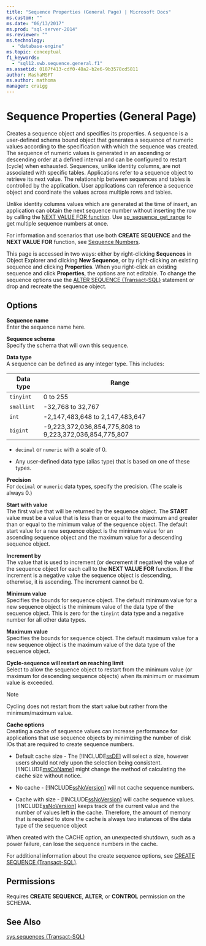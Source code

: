 ```yaml
---
title: "Sequence Properties (General Page) | Microsoft Docs"
ms.custom: ""
ms.date: "06/13/2017"
ms.prod: "sql-server-2014"
ms.reviewer: ""
ms.technology: 
  - "database-engine"
ms.topic: conceptual
f1_keywords: 
  - "sql12.swb.sequence.general.f1"
ms.assetid: 0187f413-cdf0-48a2-b2e6-9b3578cd5811
author: MashaMSFT
ms.author: mathoma
manager: craigg
---
```

# Sequence Properties (General Page)
  Creates a sequence object and specifies its properties. A sequence is a user-defined schema bound object that generates a sequence of numeric values according to the specification with which the sequence was created. The sequence of numeric values is generated in an ascending or descending order at a defined interval and can be configured to restart (cycle) when exhausted. Sequences, unlike identity columns, are not associated with specific tables. Applications refer to a sequence object to retrieve its next value. The relationship between sequences and tables is controlled by the application. User applications can reference a sequence object and coordinate the values across multiple rows and tables.  
  
 Unlike identity columns values which are generated at the time of insert, an application can obtain the next sequence number without inserting the row by calling the [NEXT VALUE FOR function](/sql/t-sql/functions/next-value-for-transact-sql). Use [sp_sequence_get_range](/sql/relational-databases/system-stored-procedures/sp-sequence-get-range-transact-sql) to get multiple sequence numbers at once.  
  
 For information and scenarios that use both **CREATE SEQUENCE** and the **NEXT VALUE FOR** function, see [Sequence Numbers](sequence-numbers.md).  
  
 This page is accessed in two ways: either by right-clicking **Sequences** in Object Explorer and clicking **New Sequence**, or by right-clicking an existing sequence and clicking **Properties**. When you right-click an existing sequence and click **Properties**, the options are not editable. To change the sequence options use the [ALTER SEQUENCE &#40;Transact-SQL&#41;](/sql/t-sql/statements/alter-sequence-transact-sql) statement or drop and recreate the sequence object.  
  
## Options  
 **Sequence name**  
 Enter the sequence name here.  
  
 **Sequence schema**  
 Specify the schema that will own this sequence.  
  
 **Data type**  
 A sequence can be defined as any integer type. This includes:  
  
|Data type|Range|  
|---------------|-----------|  
|`tinyint`|0 to 255|  
|`smallint`|-32,768 to 32,767|  
|`int`|-2,147,483,648 to 2,147,483,647|  
|`bigint`|-9,223,372,036,854,775,808 to 9,223,372,036,854,775,807|  
  
-   `decimal` or `numeric` with a scale of 0.  
  
-   Any user-defined data type (alias type) that is based on one of these types.  
  
 **Precision**  
 For `decimal` or `numeric` data types, specify the precision. (The scale is always 0.)  
  
 **Start with value**  
 The first value that will be returned by the sequence object. The **START** value must be a value that is less than or equal to the maximum and greater than or equal to the minimum value of the sequence object. The default start value for a new sequence object is the minimum value for an ascending sequence object and the maximum value for a descending sequence object.  
  
 **Increment by**  
 The value that is used to increment (or decrement if negative) the value of the sequence object for each call to the **NEXT VALUE FOR** function. If the increment is a negative value the sequence object is descending, otherwise, it is ascending. The increment cannot be 0.  
  
 **Minimum value**  
 Specifies the bounds for sequence object. The default minimum value for a new sequence object is the minimum value of the data type of the sequence object. This is zero for the `tinyint` data type and a negative number for all other data types.  
  
 **Maximum value**  
 Specifies the bounds for sequence object. The default maximum value for a new sequence object is the maximum value of the data type of the sequence object.  
  
 **Cycle-sequence will restart on reaching limit**  
 Select to allow the sequence object to restart from the minimum value (or maximum for descending sequence objects) when its minimum or maximum value is exceeded.  
  
> [!NOTE]  
>  Cycling does not restart from the start value but rather from the minimum/maximum value.  
  
 **Cache options**  
 Creating a cache of sequence values can increase performance for applications that use sequence objects by minimizing the number of disk IOs that are required to create sequence numbers.  
  
-   Default cache size - The [!INCLUDE[ssDE](../../includes/ssde-md.md)] will select a size, however users should not rely upon the selection being consistent. [!INCLUDE[msCoName](../../includes/msconame-md.md)] might change the method of calculating the cache size without notice.  
  
-   No cache - [!INCLUDE[ssNoVersion](../../../includes/ssnoversion-md.md)] will not cache sequence numbers.  
  
-   Cache with size - [!INCLUDE[ssNoVersion](../../../includes/ssnoversion-md.md)] will cache sequence values. [!INCLUDE[ssNoVersion](../../../includes/ssnoversion-md.md)] keeps track of the current value and the number of values left in the cache. Therefore, the amount of memory that is required to store the cache is always two instances of the data type of the sequence object  
  
 When created with the CACHE option, an unexpected shutdown, such as a power failure, can lose the sequence numbers in the cache.  
  
 For additional information about the create sequence options, see [CREATE SEQUENCE &#40;Transact-SQL&#41;](/sql/t-sql/statements/create-sequence-transact-sql).  
  
## Permissions  
 Requires **CREATE SEQUENCE**, **ALTER**, or **CONTROL** permission on the SCHEMA.  
  
## See Also  
 [sys.sequences &#40;Transact-SQL&#41;](/sql/relational-databases/system-catalog-views/sys-sequences-transact-sql)  
  
  
